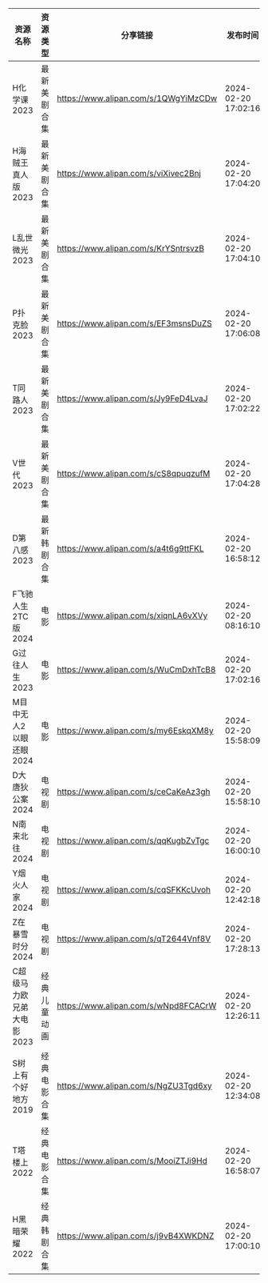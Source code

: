 | 资源名称            | 资源类型   | 分享链接                                 | 发布时间                |
| --------------- | ------ | ------------------------------------ | ------------------- |
| H化学课2023        | 最新美剧合集 | https://www.alipan.com/s/1QWgYiMzCDw | 2024-02-20 17:02:16 |
| H海贼王真人版2023     | 最新美剧合集 | https://www.alipan.com/s/viXivec2Bnj | 2024-02-20 17:04:20 |
| L乱世微光2023       | 最新美剧合集 | https://www.alipan.com/s/KrYSntrsvzB | 2024-02-20 17:04:10 |
| P扑克脸2023        | 最新美剧合集 | https://www.alipan.com/s/EF3msnsDuZS | 2024-02-20 17:06:08 |
| T同路人2023        | 最新美剧合集 | https://www.alipan.com/s/Jy9FeD4LvaJ | 2024-02-20 17:02:22 |
| V世代2023         | 最新美剧合集 | https://www.alipan.com/s/cS8qpuqzufM | 2024-02-20 17:04:28 |
| D第八感2023        | 最新韩剧合集 | https://www.alipan.com/s/a4t6g9ttFKL | 2024-02-20 16:58:12 |
| F飞驰人生2TC版2024   | 电影     | https://www.alipan.com/s/xiqnLA6vXVy | 2024-02-20 08:16:10 |
| G过往人生2023       | 电影     | https://www.alipan.com/s/WuCmDxhTcB8 | 2024-02-20 17:02:16 |
| M目中无人2以眼还眼2024  | 电影     | https://www.alipan.com/s/my6EskqXM8y | 2024-02-20 15:58:09 |
| D大唐狄公案2024      | 电视剧    | https://www.alipan.com/s/ceCaKeAz3gh | 2024-02-20 15:58:10 |
| N南来北往2024       | 电视剧    | https://www.alipan.com/s/qqKugbZvTgc | 2024-02-20 16:00:10 |
| Y烟火人家2024       | 电视剧    | https://www.alipan.com/s/cqSFKKcUvoh | 2024-02-20 12:42:18 |
| Z在暴雪时分2024      | 电视剧    | https://www.alipan.com/s/qT2644Vnf8V | 2024-02-20 17:28:13 |
| C超级马力欧兄弟大电影2023 | 经典儿童动画 | https://www.alipan.com/s/wNpd8FCACrW | 2024-02-20 12:26:11 |
| S树上有个好地方2019    | 经典电影合集 | https://www.alipan.com/s/NgZU3Tgd6xy | 2024-02-20 12:34:08 |
| T塔楼上2022        | 经典电影合集 | https://www.alipan.com/s/MooiZTJi9Hd | 2024-02-20 16:58:07 |
| H黑暗荣耀2022       | 经典韩剧合集 | https://www.alipan.com/s/j9vB4XWKDNZ | 2024-02-20 17:00:10 |
